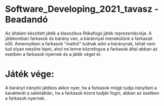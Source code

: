 # Software_Developing_2021_tavasz - Beadandó

Az általam készített játék a klasszikus Rókafogó játék reprezentációja. A játékomban farkasok és bárány van, a báránnyal menekülünk a farkasok elől.
Amennyiben a farkasok "mattot" tudnak adni a báránynak, tehát nem tud olyan mezőre lépni, ahol ne lenne közrefogva a farkasok által abban az esetben a farkasok nyernek és a játék véget ér.
# Játék vége:

A bárányt irányító játékos akkor nyer, ha a farkasok mögé tudja irányítani a karakterét a sakktáblán, ha a farkasok közre tudják fogni, abban az esetben a farkasok nyernek.
